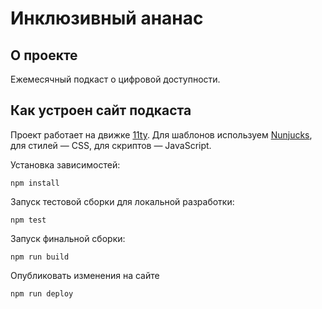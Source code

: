 # Инклюзивный ананас

## О проекте

Ежемесячный подкаст о цифровой доступности.

## Как устроен сайт подкаста

Проект работает на движке [11ty](https://www.11ty.dev). Для шаблонов используем [Nunjucks](https://mozilla.github.io/nunjucks/), для стилей — CSS, для скриптов — JavaScript.

Установка зависимостей:

```
npm install
```

Запуск тестовой сборки для локальной разработки:

```
npm test
```

Запуск финальной сборки:

```
npm run build
```

Опубликовать изменения на сайте

```
npm run deploy
```
